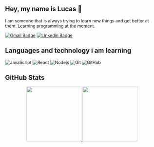## **Hey, my name is Lucas 👋**
I am someone that is always trying to learn new things and get better at them. Learning programming at the moment.

[![Gmail Badge](https://img.shields.io/badge/-lucasfrancoo27@gmail.com-c14438?style=flat-square&logo=Gmail&logoColor=white&link=mailto:lucasfrancooo27@gmail.com)](mailto:lucasfrancooo27@gmail.com)
[![Linkedin Badge](https://img.shields.io/badge/-lucasfranco999-blue?style=flat-square&logo=Linkedin&logoColor=white&link=https://www.linkedin.com/in/lucasfranco999/)](https://www.linkedin.com/in/lucasfranco999/)
## Languages and technology i am learning

![JavaScript](https://img.shields.io/badge/-JavaScript-black?style=flat-square&logo=javascript)
![React](https://img.shields.io/badge/-React-black?style=flat-square&logo=react)
![Nodejs](https://img.shields.io/badge/-Nodejs-black?style=flat-square&logo=Node.js)
![Git](https://img.shields.io/badge/-Git-black?style=flat-square&logo=git)
![GitHub](https://img.shields.io/badge/-GitHub-181717?style=flat-square&logo=github)


##  GitHub Stats

<div direction="row"align="center">
  <a href="https://github.com/lucasfranco999">
  <img height="180em" width="full" src="https://github-readme-stats.vercel.app/api?username=lucasfranco999&show_icons=true&theme=dark&include_all_commits=true&count_private=true"/>
  <img height="180em" width="full" src="https://github-readme-stats.vercel.app/api/top-langs/?username=lucasfranco999&layout=compact&theme=synthwave"/>
</div>


<!--
**lucasfranco999/lucasfranco999** is a ✨ _special_ ✨ repository because its `README.md` (this file) appears on your GitHub profile.

Here are some ideas to get you started:

- 🔭 I’m currently working on ...
- 🌱 I’m currently learning ...
- 👯 I’m looking to collaborate on ...
- 🤔 I’m looking for help with ...
- 💬 Ask me about ...
- 📫 How to reach me: ...
- 😄 Pronouns: ...
- ⚡ Fun fact: ...
-->
